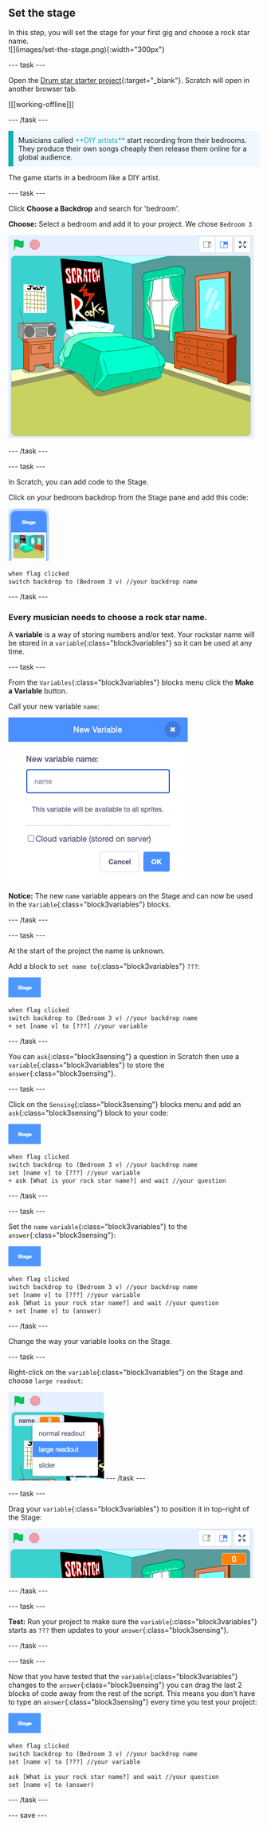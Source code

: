 ## Set the stage

<div style="display: flex; flex-wrap: wrap">
<div style="flex-basis: 200px; flex-grow: 1; margin-right: 15px;">
In this step, you will set the stage for your first gig and choose a rock star name.
</div>
<div>
![](images/set-the-stage.png){:width="300px"}
</div>
</div>

--- task ---

Open the [Drum star starter project](https://scratch.mit.edu/projects/535783147/){:target="_blank"}. Scratch will open in another browser tab.

[[[working-offline]]]

--- /task ---

<p style="border-left: solid; border-width:10px; border-color: #0faeb0; background-color: aliceblue; padding: 10px;">
Musicians called <span style="color: #0faeb0">**DIY artists**</span> start recording from their bedrooms. They produce their own songs cheaply then release them online for a global audience. 
</p>

The game starts in a bedroom like a DIY artist. 

--- task ---

Click **Choose a Backdrop** and search for 'bedroom'. 

**Choose:** Select a bedroom and add it to your project. We chose `Bedroom 3`

![The stage showing the 'Bedroom 3' backdrop.](images/bedroom3.png)

--- /task ---

--- task ---

In Scratch, you can add code to the Stage. 

Click on your bedroom backdrop from the Stage pane and add this code:

![The backdrop thumbnail in the stage pane.](images/bedroom-icon.png)

```blocks3
when flag clicked
switch backdrop to (Bedroom 3 v) //your backdrop name
```

--- /task ---

### Every musician needs to choose a rock star name. 

A **variable** is a way of storing numbers and/or text. Your rockstar name will be stored in a `variable`{:class="block3variables"} so it can be used at any time.

--- task ---

From the `Variables`{:class="block3variables"} blocks menu click the **Make a Variable** button.

Call your new variable `name`:

![The New Variable pop up window with text input 'name'.](images/new-variable.png)

**Notice:** The new `name` variable appears on the Stage and can now be used in the `Variable`{:class="block3variables"} blocks. 

--- /task ---

--- task ---

At the start of the project the name is unknown. 

Add a block to `set name to`{:class="block3variables"} `???`:

![](images/stage-icon.png)

```blocks3
when flag clicked
switch backdrop to (Bedroom 3 v) //your backdrop name
+ set [name v] to [???] //your variable
```

--- /task ---

You can `ask`{:class="block3sensing"} a question in Scratch then use a `variable`{:class="block3variables"} to store the `answer`{:class="block3sensing"}. 

--- task ---

Click on the `Sensing`{:class="block3sensing"} blocks menu and add an `ask`{:class="block3sensing"} block to your code:

![](images/stage-icon.png)

```blocks3
when flag clicked
switch backdrop to (Bedroom 3 v) //your backdrop name
set [name v] to [???] //your variable
+ ask [What is your rock star name?] and wait //your question
```

--- /task ---

--- task ---

Set the `name` `variable`{:class="block3variables"} to the `answer`{:class="block3sensing"}:

![](images/stage-icon.png)

```blocks3
when flag clicked
switch backdrop to (Bedroom 3 v) //your backdrop name
set [name v] to [???] //your variable
ask [What is your rock star name?] and wait //your question
+ set [name v] to (answer)
```

--- /task ---

Change the way your variable looks on the Stage.

--- task ---

Right-click on the `variable`{:class="block3variables"} on the Stage and choose `large readout`: 

![](images/large-readout.png)
--- /task ---

--- task ---

Drag your `variable`{:class="block3variables"} to position it in top-right of the Stage: 

![](images/repositioned-variable.png)

--- /task ---

--- task ---

**Test:** Run your project to make sure the `variable`{:class="block3variables"} starts as `???` then updates to your `answer`{:class="block3sensing"}.

--- /task ---

--- task ---

Now that you have tested that the `variable`{:class="block3variables"} changes to the `answer`{:class="block3sensing"} you can drag the last 2 blocks of code away from the rest of the script. This means you don't have to type an `answer`{:class="block3sensing"} every time you test your project:

![](images/stage-icon.png)

```blocks3
when flag clicked
switch backdrop to (Bedroom 3 v) //your backdrop name
set [name v] to [???] //your variable
```

```blocks3
ask [What is your rock star name?] and wait //your question
set [name v] to (answer)
```
--- /task ---

--- save ---